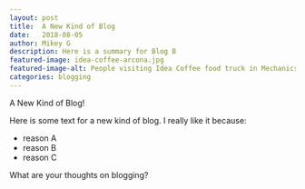 ```yaml
---
layout: post
title:  A New Kind of Blog
date:   2018-08-05
author: Mikey G
description: Here is a summary for Blog B
featured-image: idea-coffee-arcona.jpg
featured-image-alt: People visiting Idea Coffee food truck in Mechanicsburg, PA
categories: blogging
---
```

A New Kind of Blog!

Here is some text for a new kind of blog. I really like it because:

- reason A
- reason B
- reason C

What are your thoughts on blogging?
